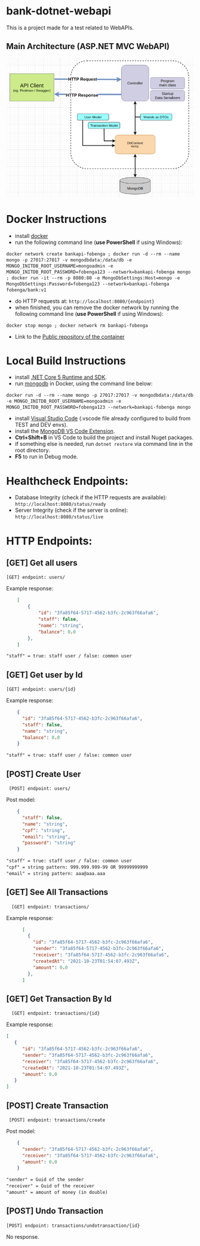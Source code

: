 # bank-dotnet-webapi

This is a project made for a test related to WebAPIs.

## Main Architecture (ASP.NET MVC WebAPI)
![](APIModel.png)




# Docker Instructions
- install [docker](https://www.docker.com/)
- run the following command line (**use PowerShell** if using Windows):
```console
docker network create bankapi-fobenga ; docker run -d --rm --name mongo -p 27017:27017 -v mongodbdata:/data/db -e MONGO_INITDB_ROOT_USERNAME=mongoadmin -e MONGO_INITDB_ROOT_PASSWORD=fobenga123 --network=bankapi-fobenga mongo ; docker run -it --rm -p 8080:80 -e MongoDbSettings:Host=mongo -e MongoDbSettings:Password=fobenga123 --network=bankapi-fobenga fobenga/bank:v1
```
- do HTTP requests at: ```http://localhost:8080/{endpoint}```
- when finished, you can remove the docker network by running the following command line (**use PowerShell** if using Windows):
```console
docker stop mongo ; docker network rm bankapi-fobenga
```
- Link to the [Public repository of the container](https://hub.docker.com/r/fobenga/bank)


# Local Build Instructions
 - install [.NET Core 5 Runtime and SDK](https://dotnet.microsoft.com/download).
 - run [mongodb](https://www.mongodb.com/) in Docker, using the command line below:
 ```console
docker run -d --rm --name mongo -p 27017:27017 -v mongodbdata:/data/db -e MONGO_INITDB_ROOT_USERNAME=mongoadmin -e MONGO_INITDB_ROOT_PASSWORD=fobenga123 --network=bankapi-fobenga mongo
```
 - install [Visual Studio Code](https://code.visualstudio.com/) (.vscode file already configured to build from TEST and DEV envs).
 - install the [MongoDB VS Code Extension](https://marketplace.visualstudio.com/items?itemName=mongodb.mongodb-vscode).
 - **Ctrl+Shift+B** in VS Code to build the project and install Nuget packages.
 - if something else is needed, run ```dotnet restore``` via command line in the root directory.
 - **F5** to run in Debug mode.
# Healthcheck Endpoints:
- Database Integrity (check if the HTTP requests are available): ```http://localhost:8080/status/ready```
- Server Integrity (check if the server is online): ```http://localhost:8080/status/live```

# HTTP Endpoints:

## [GET] Get all users

    [GET] endpoint: users/

Example response:

```json
    [
        {
            "id": "3fa85f64-5717-4562-b3fc-2c963f66afa6",
            "staff": false,
            "name": "string",
            "balance": 0.0
        },
    ]
```
```md
"staff" = true: staff user / false: common user
```
## [GET] Get user by Id

    [GET] endpoint: users/{id}

Example response:
```json
    {
      "id": "3fa85f64-5717-4562-b3fc-2c963f66afa6",
      "staff": false,
      "name": "string",
      "balance": 0.0
    }
```
```md
"staff" = true: staff user / false: common user
```
## [POST] Create User

     [POST] endpoint: users/

Post model:
```json
    {
      "staff": false,
      "name": "string",
      "cpf": "string",
      "email": "string",
      "password": "string"
    }
```
```md
"staff" = true: staff user / false: common user
"cpf" = string pattern: 999.999.999-99 OR 99999999999
"email" = string pattern: aaa@aaa.aaa
```

## [GET] See All Transactions

      [GET] endpoint: transactions/

Example response:
```json
      [
        {
          "id": "3fa85f64-5717-4562-b3fc-2c963f66afa6",
          "sender": "3fa85f64-5717-4562-b3fc-2c963f66afa6",
          "receiver": "3fa85f64-5717-4562-b3fc-2c963f66afa6",
          "createdAt": "2021-10-23T01:54:07.493Z",
          "amount": 0.0
        },
      ]
```

## [GET] Get Transaction By Id

      [GET] endpoint: transactions/{id}


Example response:
```json
[
   {
      "id": "3fa85f64-5717-4562-b3fc-2c963f66afa6",
      "sender": "3fa85f64-5717-4562-b3fc-2c963f66afa6",
      "receiver": "3fa85f64-5717-4562-b3fc-2c963f66afa6",
      "createdAt": "2021-10-23T01:54:07.493Z",
      "amount": 0.0
   }
]
```
## [POST] Create Transaction

     [POST] endpoint: transactions/create

Post model:
```json
    {
      "sender": "3fa85f64-5717-4562-b3fc-2c963f66afa6",
      "receiver": "3fa85f64-5717-4562-b3fc-2c963f66afa6",
      "amount": 0.0
    }
```
```md
"sender" = Guid of the sender
"receiver" = Guid of the receiver
"amount" = amount of money (in double)
```

## [POST] Undo Transaction

    [POST] endpoint: transactions/undotransaction/{id}

No response.
